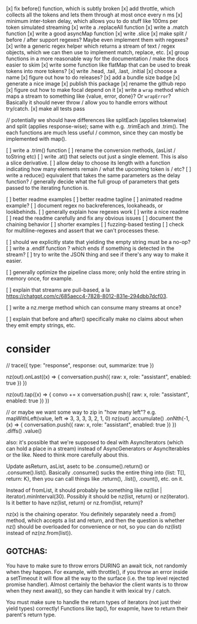 [x] fix before() function, which is subtly broken
[x] add throttle, which collects all the tokens and lets them through at most once every n ms
[x] minimum inter-token delay, which allows you to do stuff like 100ms per token simulated streaming
[x] write a .replaceAll function
[x] write a .match function
[x] write a good asyncMap function
[x] write .slice
[x] make split / before / after support regexes? Maybe even implement them with regexes?
[x] write a generic regex helper which returns a stream of text / regex objects, which we can then use to implement match, replace, etc.
[x] group functions in a more reasonable way for the documentation / make the docs easier to skim
[x] write some function like flatMap that can be used to break tokens into more tokens?
[x] write .head, .tail, .last, .initial
[x] choose a name
[x] figure out how to do releases?
[x] add a bundle size badge
[x] generate a nice image
[x] publish this package
[x] rename the github repo
[x] figure out how to make focal depend on it
[x] write a `wrap` method which maps a stream to something like {value, error, done}? Or `wrapError`? Basically it should never throw / allow you to handle errors without try/catch.
[x] make all tests pass

// potentially we should have differences like splitEach (applies tokenwise) and split (applies response-wise); same with e.g. .trimEach and .trim(). The each functions are much less useful / common, since they can mostly be implemented with map().

[ ] write a .trim() function
[ ] rename the conversion methods, (asList / toString etc)
[ ] write .at() that selects out just a single element. This is also a slice derivative.
[ ] allow delay to choose its length with a function indicating how many elements remain / what the upcoming token is / etc?
[ ] write a reduce() equivalent that takes the same parameters as the delay function? / generally decide what the full group of parameters that gets passed to the iterating function is.

[ ] better readme examples
[ ] better readme tagline
[ ] animated readme example?
[ ] document regex no backreferences, lookaheads, or lookbehinds.
[ ] generally explain how regexes work
[ ] write a nice readme
[ ] read the readme carefully and fix any obvious issues
[ ] document the chaining behavior
[ ] shorter examples
[ ] fuzzing-based testing
[ ] check for multiline-regexes and assert that we can't processes these.

[ ] should we explicitly state that yielding the empty string must be a no-op?
[ ] write a .endIf function ? which ends if something is detected in the stream?
[ ] try to write the JSON thing and see if there's any way to make it easier.

[ ] generally optimize the pipeline class more; only hold the entire string in memory once, for example.

[ ] explain that streams are pull-based, a la https://chatgpt.com/c/685aecc4-7828-8012-831e-294dbb7dcf03.

[ ] write a nz.merge method which can consume many streams at once?

[ ] explain that before and after() specifically make no claims about when they emit empty strings, etc.

# consider

// trace({ type: "response", response: out, summarize: true })

nz(out).onLast((x) => {
conversation.push({ raw: x, role: "assistant", enabled: true })
})

nz(out).tap((x) => {
convo += x
conversation.push({ raw: x, role: "assistant", enabled: true })
})

// or maybe we want some way to zip in "how many left"? e.g. mapWithLeft(value, left => 3, 3, 3, 3, 2, 1, 0)
nz(out)
.accumulate()
.onNth(-1, (x) => {
conversation.push({ raw: x, role: "assistant", enabled: true })
})
.diffs()
.value()

also: it's possible that we're supposed to deal with AsyncIterators (which can hold a place in a stream) instead of AsyncGenerators or AsyncIterables or the like. Need to think more carefully about this.

Update asReturn, asList, asetc to be .consume().return() or .consume().list(). Basically .consume() sucks the entire thing into {list: T[], return: K}, then you can call things like .return(), .list(), .count(), etc. on it.

Instead of fromList, it should probably be something like nz(list | iterator).minInterval(30). Possibly it should be nz(list, return) or nz(iterator). Is it better to have nz(list, return) or nz.from(list, return)?

nz(x) is the chaining operator. You definitely separately need a .from() method, which accepts a list and return, and then the question is whether nz() should be overloaded for convenience or not, so you can do nz(list) instead of nz(nz.from(list)).

## GOTCHAS:

You have to make sure to throw errors DURING an await tick, not randomly when they happen. For example, with throttle(), if you throw an error inside a setTimeout it will flow all the way to the surface (i.e. the top level rejected promise handler). Almost certainly the behavior the client wants is to throw when they next await(), so they can handle it with lexical try / catch.

You must make sure to handle the return types of iterators (not just their yield types) correctly! Functions like tap(), for exapmle, have to return their parent's return type.
